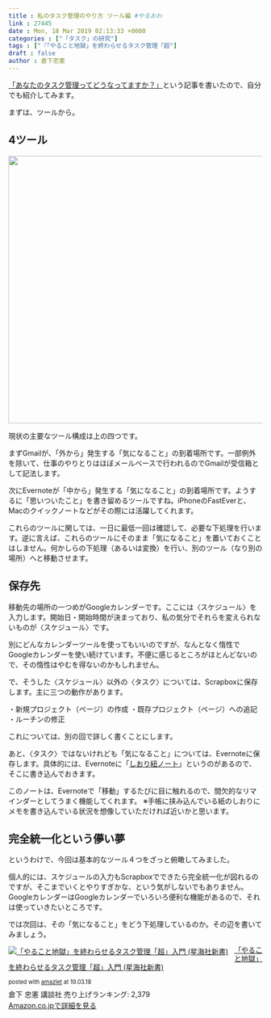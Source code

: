 ```yaml
---
title : 私のタスク管理のやり方 ツール編 #やるおわ
link : 27445
date : Mon, 18 Mar 2019 02:13:33 +0000
categories : ["「タスク」の研究"]
tags : ["『「やること地獄」を終わらせるタスク管理「超"]
draft : false
author : 倉下忠憲
---
```


<a href="https://rashita.net/blog/?p=27328">「あなたのタスク管理ってどうなってますか？」</a>という記事を書いたので、自分でも紹介してみます。

まずは、ツールから。
<h2>4ツール</h2>
<a href="https://rashita.net/blog/?attachment_id=27447" rel="attachment wp-att-27447"><img class="alignnone size-large wp-image-27447" src="https://rashita.net/blog/wp-content/uploads/2019/03/screenshot-20-700x530.png" alt="" width="700" height="530" /></a>

現状の主要なツール構成は上の四つです。

まずGmailが、「外から」発生する「気になること」の到着場所です。一部例外を除いて、仕事のやりとりはほぼメールベースで行われるのでGmailが受信箱として記法します。

次にEvernoteが「中から」発生する「気になること」の到着場所です。ようするに「思いついたこと」を書き留めるツールですね。iPhoneのFastEverと、Macのクイックノートなどがその際には活躍してくれます。

これらのツールに関しては、一日に最低一回は確認して、必要な下処理を行います。逆に言えば、これらのツールにそのまま「気になること」を置いておくことはしません。何かしらの下処理（あるいは変換）を行い、別のツール（なり別の場所）へと移動させます。
<h2>保存先</h2>
移動先の場所の一つめがGoogleカレンダーです。ここには〈スケジュール〉を入力します。開始日・開始時間が決まっており、私の気分でそれらを変えられないものが〈スケジュール〉です。

別にどんなカレンダーツールを使ってもいいのですが、なんとなく惰性でGoogleカレンダーを使い続けています。不便に感じるところがほとんどないので、その惰性はやむを得ないのかもしれません。

で、そうした〈スケジュール〉以外の〈タスク〉については、Scrapboxに保存します。主に三つの動作があります。

・新規プロジェクト（ページ）の作成
・既存プロジェクト（ページ）への追記
・ルーチンの修正

これについては、別の回で詳しく書くことにします。

あと、〈タスク〉ではないけれども「気になること」については、Evernoteに保存します。具体的には、Evernoteに「<a href="https://scrapbox.io/rashitamemo/Evernote%E3%81%A7%E3%81%97%E3%81%8A%E3%82%8A%E7%B4%90">しおり紐ノート</a>」というのがあるので、そこに書き込んでおきます。

このノートは、Evernoteで「移動」するたびに目に触れるので、間欠的なリマインダーとしてうまく機能してくれます。
※手帳に挟み込んでいる紙のしおりにメモを書き込んでいる状況を想像していただければ近いかと思います。
<h2>完全統一化という儚い夢</h2>
というわけで、今回は基本的なツール４つをざっと俯瞰してみました。

個人的には、スケジュールの入力もScrapboxでできたら完全統一化が図れるのですが、そこまでいくとやりすぎかな、という気がしないでもありません。GoogleカレンダーはGoogleカレンダーでいろいろ便利な機能があるので、それは使っていきたいところです。

では次回は、その「気になること」をどう下処理しているのか。その辺を書いてみましょう。
<div class="amazlet-box" style="margin-bottom: 0px;">
<div class="amazlet-image" style="float: left; margin: 0px 12px 1px 0px;"><a href="http://www.amazon.co.jp/exec/obidos/ASIN/4065151562/rashita1000-22/ref=nosim/" target="_blank" rel="noopener" name="amazletlink"><img style="border: none;" src="https://images-fe.ssl-images-amazon.com/images/I/31yz41bTULL._SL160_.jpg" alt="「やること地獄」を終わらせるタスク管理「超」入門 (星海社新書)" /></a></div>
<div class="amazlet-info" style="line-height: 120%; margin-bottom: 10px;">
<div class="amazlet-name" style="margin-bottom: 10px; line-height: 120%;">

<a href="http://www.amazon.co.jp/exec/obidos/ASIN/4065151562/rashita1000-22/ref=nosim/" target="_blank" rel="noopener" name="amazletlink">「やること地獄」を終わらせるタスク管理「超」入門 (星海社新書)</a>
<div class="amazlet-powered-date" style="font-size: 80%; margin-top: 5px; line-height: 120%;">posted with <a title="amazlet" href="http://www.amazlet.com/" target="_blank" rel="noopener">amazlet</a> at 19.03.18</div>
</div>
<div class="amazlet-detail">倉下 忠憲
講談社
売り上げランキング: 2,379</div>
<div class="amazlet-sub-info" style="float: left;">
<div class="amazlet-link" style="margin-top: 5px;"><a href="http://www.amazon.co.jp/exec/obidos/ASIN/4065151562/rashita1000-22/ref=nosim/" target="_blank" rel="noopener" name="amazletlink">Amazon.co.jpで詳細を見る</a></div>
</div>
</div>
<div class="amazlet-footer" style="clear: left;"></div>
</div>